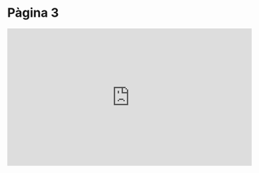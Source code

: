 # Pàgina 3

<iframe width="560" height="315" src="https://www.youtube.com/embed/y6XdzBNC0_0" title="YouTube video player" frameborder="0" allow="accelerometer; autoplay; clipboard-write; encrypted-media; gyroscope; picture-in-picture" allowfullscreen></iframe>